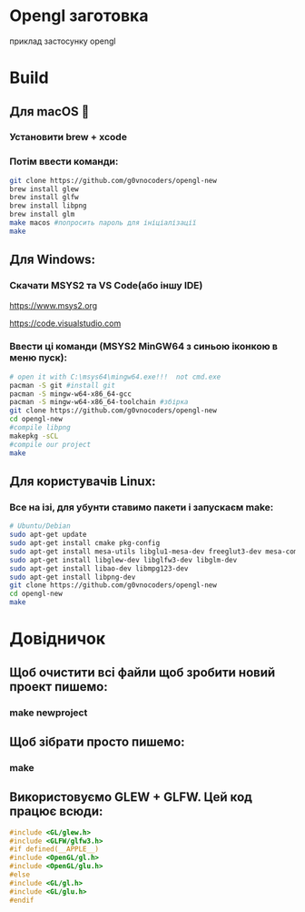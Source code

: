 # Opengl заготовка
приклад застосунку opengl
# Build
## Для macOS 🍎
### Установити brew + xcode
### Потім ввести команди:
```bash
git clone https://github.com/g0vnocoders/opengl-new
brew install glew
brew install glfw
brew install libpng
brew install glm
make macos #попросить пароль для ініціалізації
make
```
## Для Windows:
### Cкачати MSYS2 та VS Code(або іншу IDE)

https://www.msys2.org

https://code.visualstudio.com

### Ввести ці команди (__MSYS2 MinGW64 з синьою іконкою в меню пуск__):
```bash
# open it with C:\msys64\mingw64.exe!!!  not cmd.exe
pacman -S git #install git
pacman -S mingw-w64-x86_64-gcc
pacman -S mingw-w64-x86_64-toolchain #збірка
git clone https://github.com/g0vnocoders/opengl-new
cd opengl-new
#compile libpng
makepkg -sCL
#compile our project
make
```


## Для користувачів Linux:
### Все на ізі, для убунти ставимо пакети і запускаєм make:
```bash
# Ubuntu/Debian
sudo apt-get update
sudo apt-get install cmake pkg-config
sudo apt-get install mesa-utils libglu1-mesa-dev freeglut3-dev mesa-common-dev
sudo apt-get install libglew-dev libglfw3-dev libglm-dev
sudo apt-get install libao-dev libmpg123-dev
sudo apt-get install libpng-dev
git clone https://github.com/g0vnocoders/opengl-new
cd opengl-new
make
```


# Довідничок
## Щоб очистити всі файли щоб зробити новий проект пишемо:
### make newproject

## Щоб зібрати просто пишемо:
### make

## Використовуємо GLEW + GLFW. Цей код працює всюди:
```cpp
#include <GL/glew.h>
#include <GLFW/glfw3.h>
#if defined(__APPLE__)
#include <OpenGL/gl.h>
#include <OpenGL/glu.h>
#else
#include <GL/gl.h>
#include <GL/glu.h>
#endif
```